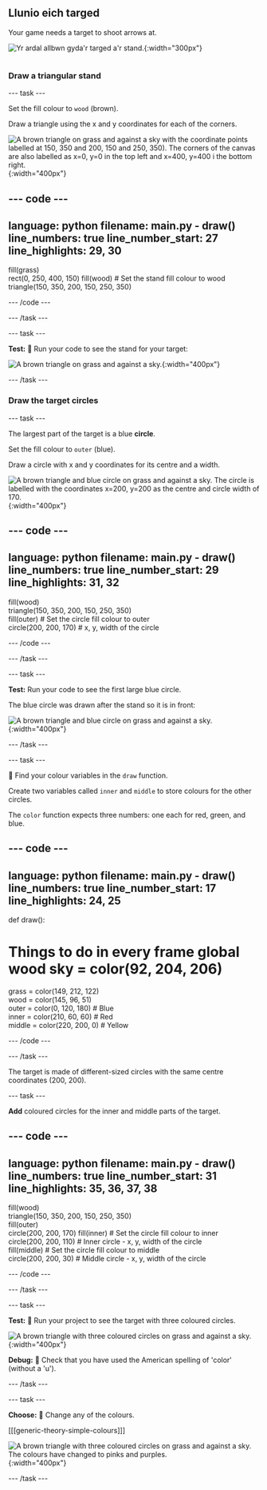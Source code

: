 ## Llunio eich targed

<div style="display: flex; flex-wrap: wrap">
<div style="flex-basis: 200px; flex-grow: 1; margin-right: 15px;">
Your game needs a target to shoot arrows at.
</div>
<div>

![Yr ardal allbwn gyda'r targed a'r stand.](images/three-circles.png){:width="300px"}

</div>
</div>

### Draw a triangular stand

--- task ---

Set the fill colour to `wood` (brown).

Draw a triangle using the x and y coordinates for each of the corners.

![A brown triangle on grass and against a sky with the coordinate points labelled at 150, 350 and 200, 150 and 250, 350). The corners of the canvas are also labelled as x=0, y=0 in the top left and x=400, y=400 i the bottom right.](images/stand_coords.png){:width="400px"}

--- code ---
---
language: python filename: main.py - draw() line_numbers: true line_number_start: 27
line_highlights: 29, 30
---
  fill(grass)   
rect(0, 250, 400, 150) fill(wood) # Set the stand fill colour to wood     
triangle(150, 350, 200, 150, 250, 350)

--- /code ---

--- /task ---

--- task ---

**Test:** 🔄 Run your code to see the stand for your target:

![A brown triangle on grass and against a sky.](images/target-stand.png){:width="400px"}

--- /task ---

### Draw the target circles

--- task ---

The largest part of the target is a blue **circle**.

Set the fill colour to `outer` (blue).

Draw a circle with x and y coordinates for its centre and a width.

![A brown triangle and blue circle on grass and against a sky. The circle is labelled with the coordinates x=200, y=200 as the centre and circle width of 170.](images/circle-coords.png){:width="400px"}

--- code ---
---
language: python filename: main.py - draw() line_numbers: true line_number_start: 29
line_highlights: 31, 32
---

  fill(wood)   
triangle(150, 350, 200, 150, 250, 350)   
fill(outer) # Set the circle fill colour to outer    
circle(200, 200, 170) # x, y, width of the circle

--- /code ---

--- /task ---

--- task ---

**Test:** Run your code to see the first large blue circle.

The blue circle was drawn after the stand so it is in front:

![A brown triangle and blue circle on grass and against a sky.](images/blue-circle.png){:width="400px"}

--- /task ---

--- task ---

👀 Find your colour variables in the `draw` function.

Create two variables called `inner` and `middle` to store colours for the other circles.

The `color` function expects three numbers: one each for red, green, and blue.

--- code ---
---
language: python filename: main.py - draw() line_numbers: true line_number_start: 17
line_highlights: 24, 25
---
def draw():   
# Things to do in every frame global wood sky = color(92, 204, 206)   
grass = color(149, 212, 122)   
wood = color(145, 96, 51)   
outer = color(0, 120, 180) # Blue    
inner = color(210, 60, 60) # Red    
middle = color(220, 200, 0) # Yellow

--- /code ---

--- /task ---

The target is made of different-sized circles with the same centre coordinates (200, 200).

--- task ---

**Add** coloured circles for the inner and middle parts of the target.

--- code ---
---
language: python filename: main.py - draw() line_numbers: true line_number_start: 31
line_highlights: 35, 36, 37, 38
---
  fill(wood)    
triangle(150, 350, 200, 150, 250, 350)  
fill(outer)   
circle(200, 200, 170) fill(inner) # Set the circle fill colour to inner      
circle(200, 200, 110) # Inner circle - x, y, width of the circle  
fill(middle) # Set the circle fill colour to middle      
circle(200, 200, 30) # Middle circle - x, y, width of the circle

--- /code ---

--- /task ---

--- task ---

**Test:** 🔄 Run your project to see the target with three coloured circles.

![A brown triangle with three coloured circles on grass and against a sky.](images/three-circles.png){:width="400px"}

**Debug:** 🐞 Check that you have used the American spelling of 'color' (without a 'u').

--- /task ---

--- task ---

**Choose:** 💭 Change any of the colours.

[[[generic-theory-simple-colours]]]

![A brown triangle with three coloured circles on grass and against a sky. The colours have changed to pinks and purples.](images/alternative-colours.png){:width="400px"}


--- /task ---



